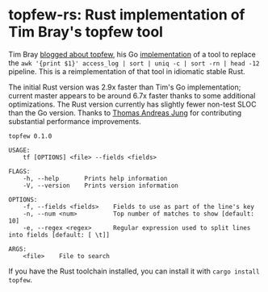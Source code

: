 # topfew-rs: Rust implementation of Tim Bray's topfew tool

Tim Bray [blogged about topfew](https://www.tbray.org/ongoing/When/202x/2020/05/18/TopFew),
his Go [implementation](https://github.com/timbray/topfew/) of a tool to replace the
`awk '{print $1}' access_log | sort | uniq -c | sort -rn | head -12` pipeline.
This is a reimplementation of that tool in idiomatic stable Rust.

The initial Rust version was 2.9x faster than Tim's Go implementation;
current master appears to be around 6.7x faster thanks to some additional optimizations.
The Rust version currently has slightly fewer non-test SLOC than the Go version.
Thanks to [Thomas Andreas Jung](https://github.com/blob79) for contributing substantial
performance improvements.

```
topfew 0.1.0

USAGE:
    tf [OPTIONS] <file> --fields <fields>

FLAGS:
    -h, --help       Prints help information
    -V, --version    Prints version information

OPTIONS:
    -f, --fields <fields>    Fields to use as part of the line's key
    -n, --num <num>          Top number of matches to show [default: 10]
    -e, --regex <regex>      Regular expression used to split lines into fields [default: [ \t]]

ARGS:
    <file>    File to search
```

If you have the Rust toolchain installed, you can install it with `cargo install topfew`.

